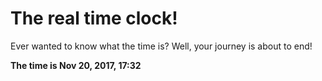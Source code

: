 # The real time clock!

Ever wanted to know what the time is? Well, your journey is about to end!

**The time is Nov 20, 2017, 17:32**